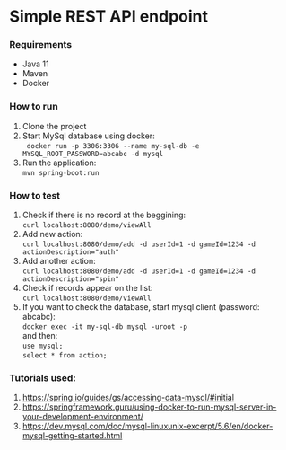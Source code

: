 # Simple REST API endpoint


### Requirements
- Java 11
- Maven
- Docker


### How to run
1. Clone the project
2. Start MySql database using docker:<br>
 ``` docker run -p 3306:3306 --name my-sql-db -e MYSQL_ROOT_PASSWORD=abcabc -d mysql```
3. Run the application:<br>
 ```mvn spring-boot:run```


### How to test
1. Check if there is no record at the beggining:<br>
```curl localhost:8080/demo/viewAll```
2. Add new action:<br>
```curl localhost:8080/demo/add -d userId=1 -d gameId=1234 -d actionDescription="auth"```
3. Add another action:<br>
```curl localhost:8080/demo/add -d userId=1 -d gameId=1234 -d actionDescription="spin"```
4. Check if records appear on the list:<br>
```curl localhost:8080/demo/viewAll```
5. If you want to check the database, start mysql client (password: abcabc):<br>
```docker exec -it my-sql-db mysql -uroot -p```<br>
and then:<br>
```use mysql;```<br>
```select * from action;```


### Tutorials used:
1. https://spring.io/guides/gs/accessing-data-mysql/#initial
2. https://springframework.guru/using-docker-to-run-mysql-server-in-your-development-environment/
3.  https://dev.mysql.com/doc/mysql-linuxunix-excerpt/5.6/en/docker-mysql-getting-started.html
